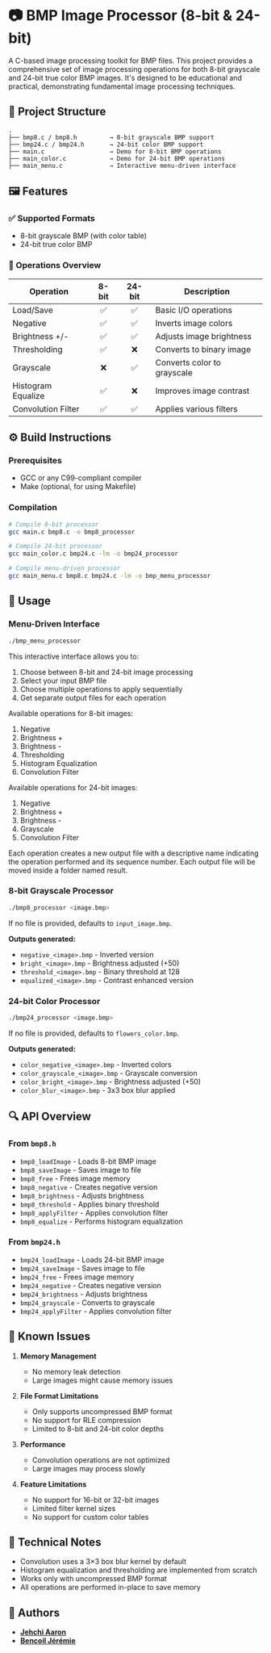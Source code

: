# 📷 BMP Image Processor (8-bit & 24-bit)

A C-based image processing toolkit for BMP files. This project provides a comprehensive set of image processing operations for both 8-bit grayscale and 24-bit true color BMP images. It's designed to be educational and practical, demonstrating fundamental image processing techniques.

## 📁 Project Structure

```
.
├── bmp8.c / bmp8.h         → 8-bit grayscale BMP support
├── bmp24.c / bmp24.h       → 24-bit color BMP support
├── main.c                  → Demo for 8-bit BMP operations
├── main_color.c            → Demo for 24-bit BMP operations
├── main_menu.c             → Interactive menu-driven interface
```

## 🖼 Features

### ✅ Supported Formats
- 8-bit grayscale BMP (with color table)
- 24-bit true color BMP

### 🧰 Operations Overview

| Operation           | 8-bit | 24-bit | Description |
|--------------------|:-----:|:------:|-------------|
| Load/Save          |   ✅   |   ✅    | Basic I/O operations |
| Negative           |   ✅   |   ✅    | Inverts image colors |
| Brightness +/-     |   ✅   |   ✅    | Adjusts image brightness |
| Thresholding       |   ✅   |   ❌    | Converts to binary image |
| Grayscale          |   ❌   |   ✅    | Converts color to grayscale |
| Histogram Equalize |   ✅   |   ❌    | Improves image contrast |
| Convolution Filter |   ✅   |   ✅    | Applies various filters |

## ⚙️ Build Instructions

### Prerequisites
- GCC or any C99-compliant compiler
- Make (optional, for using Makefile)

### Compilation
```bash
# Compile 8-bit processor
gcc main.c bmp8.c -o bmp8_processor

# Compile 24-bit processor
gcc main_color.c bmp24.c -lm -o bmp24_processor

# Compile menu-driven processor
gcc main_menu.c bmp8.c bmp24.c -lm -o bmp_menu_processor
```

## 🚀 Usage

### Menu-Driven Interface
```bash
./bmp_menu_processor
```
This interactive interface allows you to:
1. Choose between 8-bit and 24-bit image processing
2. Select your input BMP file
3. Choose multiple operations to apply sequentially
4. Get separate output files for each operation

Available operations for 8-bit images:
1. Negative
2. Brightness +
3. Brightness -
4. Thresholding
5. Histogram Equalization
6. Convolution Filter

Available operations for 24-bit images:
1. Negative
2. Brightness +
3. Brightness -
4. Grayscale
5. Convolution Filter

Each operation creates a new output file with a descriptive name indicating the operation performed and its sequence number.
Each output file will be moved inside a folder named result.

### 8-bit Grayscale Processor
```bash
./bmp8_processor <image.bmp>
```
If no file is provided, defaults to `input_image.bmp`.

**Outputs generated:**
- `negative_<image>.bmp` - Inverted version
- `bright_<image>.bmp` - Brightness adjusted (+50)
- `threshold_<image>.bmp` - Binary threshold at 128
- `equalized_<image>.bmp` - Contrast enhanced version

### 24-bit Color Processor
```bash
./bmp24_processor <image.bmp>
```
If no file is provided, defaults to `flowers_color.bmp`.

**Outputs generated:**
- `color_negative_<image>.bmp` - Inverted colors
- `color_grayscale_<image>.bmp` - Grayscale conversion
- `color_bright_<image>.bmp` - Brightness adjusted (+50)
- `color_blur_<image>.bmp` - 3x3 box blur applied

## 🔍 API Overview

### From `bmp8.h`
- `bmp8_loadImage` - Loads 8-bit BMP image
- `bmp8_saveImage` - Saves image to file
- `bmp8_free` - Frees image memory
- `bmp8_negative` - Creates negative version
- `bmp8_brightness` - Adjusts brightness
- `bmp8_threshold` - Applies binary threshold
- `bmp8_applyFilter` - Applies convolution filter
- `bmp8_equalize` - Performs histogram equalization

### From `bmp24.h`
- `bmp24_loadImage` - Loads 24-bit BMP image
- `bmp24_saveImage` - Saves image to file
- `bmp24_free` - Frees image memory
- `bmp24_negative` - Creates negative version
- `bmp24_brightness` - Adjusts brightness
- `bmp24_grayscale` - Converts to grayscale
- `bmp24_applyFilter` - Applies convolution filter

## 🐛 Known Issues

1. **Memory Management**
   - No memory leak detection
   - Large images might cause memory issues

2. **File Format Limitations**
   - Only supports uncompressed BMP format
   - No support for RLE compression
   - Limited to 8-bit and 24-bit color depths

3. **Performance**
   - Convolution operations are not optimized
   - Large images may process slowly

4. **Feature Limitations**
   - No support for 16-bit or 32-bit images
   - Limited filter kernel sizes
   - No support for custom color tables

## 🧪 Technical Notes

- Convolution uses a 3×3 box blur kernel by default
- Histogram equalization and thresholding are implemented from scratch
- Works only with uncompressed BMP format
- All operations are performed in-place to save memory

## 👤 Authors

- **[Jehchi Aaron](https://github.com/Joeeeemamaa)**
- **[Bencoil Jérémie](https://github.com/jeremiel1110)**
